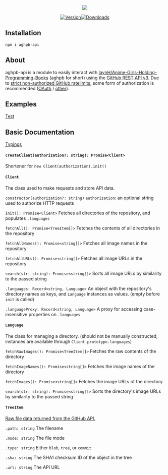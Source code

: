 <div align="center"><p><a href="https://nodei.co/npm/aghpb-api/"><img src="https://nodei.co/npm/aghpb-api.png?downloads=true&stars=true"></a></p><p><a href="https://www.npmjs.com/package/aghpb-api"><img src="https://img.shields.io/npm/v/aghpb-api.svg?maxAge=3600" alt="Version"></a><a href="https://www.npmjs.com/package/aghpb-api"><img src="https://img.shields.io/npm/dt/aghpb-api.svg?maxAge=3600" alt="Downloads"></a></p></div>

## Installation
`npm i aghpb-api`

## About
aghpb-api is a module to easily interact with [laynH/Anime-Girls-Holding-Programming-Books](https://github.com/laynH/Anime-Girls-Holding-Programming-Books/) (aghpb for short) using the [GitHub REST API v3](https://developer.github.com/v3/). Due to [strict non-authorized GitHub ratelimits](https://developer.github.com/v3/#rate-limiting), some form of authorization is recommended ([OAuth](https://developer.github.com/v3/oauth_authorizations/) / [other](https://developer.github.com/v3/auth/)).

## Examples
[Test](https://github.com/1s3k3b/aghpb-api/tree/master/test/index.ts)

## Basic Documentation
[Typings](https://github.com/1s3k3b/aghpb-api/tree/master/typings)

#### `createClient(authorization?: string): Promise<Client>`
Shortener for `new Client(authorization).init()`
<br>
#### `Client`
The class used to make requests and store API data.

`constructor(authorization?: string)`
`authorization`: an optional string used to authorize HTTP requests

`init(): Promise<Client>`
Fetches all directories of the repository, and populates `.languages`

`fetchAll(): Promise<TreeItem[]>`
Fetches the contents of all directories in the repository

`fetchAllNames(): Promise<string[]>`
Fetches all image names in the repository

`fetchAllURLs(): Promise<string[]>`
Fetches all image URLs in the repository

`search(str: string): Promise<string[]>`
Sorts all image URLs by similarity to the passed string

`.languages: Record<string, Language>`
An object with the repository's directory names as keys, and `Language` instances as values. (empty before `init` is called)

`.languageProxy: Record<string, Language>`
A proxy for accessing case-insensitive properties on `.languages`
<br>
#### `Language`
The class for managing a directory. (should not be manually constructed, instances are available through `Client.prototype.languages`)

`fetchRawImages(): Promise<TreeItem[]>`
Fetches the raw contents of the directory

`fetchImageNames(): Promise<string[]>`
Fetches the image names of the directory

`fetchImages(): Promise<string[]>`
Fetches the image URLs of the directory

`search(str: string): Promise<string[]>`
Sorts the directory's image URLs by similarity to the passed string 
<br>
#### `TreeItem`
[Raw file data returned from the GitHub API.](https://developer.github.com/v3/git/trees/)

`.path: string`
The filename

`.mode: string`
The file mode

`.type: string`
Either `blob`, `tree`, or `commit`

`.sha: string`
The SHA1 checksum ID of the object in the tree

`.url: string`
The API URL
